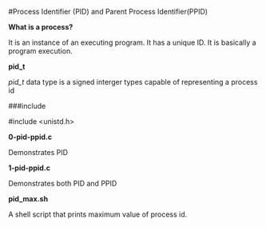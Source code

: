 #Process Identifier (PID) and Parent Process Identifier(PPID)

**What is a process?**

It is an instance of an executing program. It has a unique ID. It is basically a program execution.

**pid_t**

*pid_t* data type is a signed interger types capable of representing a process id

###include

\#include <unistd.h>

**0-pid-ppid.c**

Demonstrates PID

**1-pid-ppid.c**

Demonstrates both PID and PPID 

**pid_max.sh**

A shell script that prints maximum value of process id.

